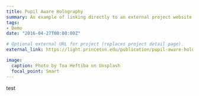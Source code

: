 ```yaml
---
title: Pupil Aware Holography
summary: An example of linking directly to an external project website using `external_link`.
tags:
- Demo
date: "2016-04-27T00:00:00Z"

# Optional external URL for project (replaces project detail page).
external_link: https://light.princeton.edu/publication/pupil-aware-holography/![Alt text](pupil-holography.png)

image:
  caption: Photo by Toa Heftiba on Unsplash
  focal_point: Smart
---
```

test